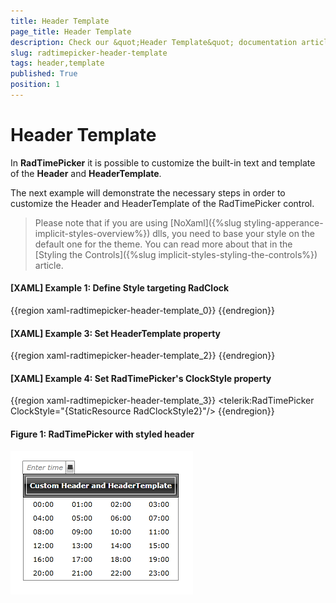 ```yaml
---
title: Header Template
page_title: Header Template
description: Check our &quot;Header Template&quot; documentation article for the RadTimePicker {{ site.framework_name }} control.
slug: radtimepicker-header-template
tags: header,template
published: True
position: 1
---
```


# Header Template

In __RadTimePicker__ it is possible to customize the built-in text and template of the __Header__ and __HeaderTemplate__.        

The next example will demonstrate the necessary steps in order to customize the Header and HeaderTemplate of the RadTimePicker control. 

> Please note that if you are using [NoXaml]({%slug styling-apperance-implicit-styles-overview%}) dlls, you need to base your style on the default one for the theme. You can read more about that in the [Styling the Controls]({%slug implicit-styles-styling-the-controls%}) article.      

#### __[XAML] Example 1: Define Style targeting RadClock__

{{region xaml-radtimepicker-header-template_0}}
	<Style x:Key="RadClockStyle" TargetType="telerik:RadClock" >
	
	</Style>
{{endregion}}

#### __[XAML] Example 2: Set Header property__

{{region xaml-radtimepicker-header-template_1}}
	<Style x:Key="RadClockStyle1" TargetType="telerik:RadClock" >
		<Setter Property="Header" Value="Custom Header and HeaderTemplate"/>
	</Style>
{{endregion}}

#### __[XAML] Example 3: Set HeaderTemplate property__

{{region xaml-radtimepicker-header-template_2}}
	<Style x:Key="RadClockStyle2" TargetType="telerik:RadClock" >
		<Setter Property="Header" Value="Custom Header and HeaderTemplate"/>
		<Setter Property="HeaderTemplate">
			<Setter.Value>
				<DataTemplate>
					<Border BorderBrush="White" BorderThickness="1" Margin="3">
						<TextBlock Text="{Binding}" Margin="5"/>
					</Border>
				</DataTemplate>
			</Setter.Value>
		</Setter>
	</Style>
{{endregion}}

#### __[XAML] Example 4: Set RadTimePicker's ClockStyle property__

{{region xaml-radtimepicker-header-template_3}}
	<telerik:RadTimePicker ClockStyle="{StaticResource RadClockStyle2}"/>
{{endregion}}

#### __Figure 1: RadTimePicker with styled header__

![radtimepicker-header-template-1](images/radtimepicker-header-template-1.png)
